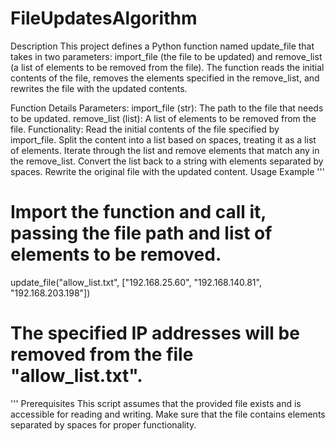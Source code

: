 # FileUpdatesAlgorithm
Description
This project defines a Python function named update_file that takes in two parameters: import_file (the file to be updated) and remove_list (a list of elements to be removed from the file). The function reads the initial contents of the file, removes the elements specified in the remove_list, and rewrites the file with the updated contents.

Function Details
Parameters:
import_file (str): The path to the file that needs to be updated.
remove_list (list): A list of elements to be removed from the file.
Functionality:
Read the initial contents of the file specified by import_file.
Split the content into a list based on spaces, treating it as a list of elements.
Iterate through the list and remove elements that match any in the remove_list.
Convert the list back to a string with elements separated by spaces.
Rewrite the original file with the updated content.
Usage Example
'''
# Import the function and call it, passing the file path and list of elements to be removed.
update_file("allow_list.txt", ["192.168.25.60", "192.168.140.81", "192.168.203.198"])

# The specified IP addresses will be removed from the file "allow_list.txt".
'''
Prerequisites
This script assumes that the provided file exists and is accessible for reading and writing.
Make sure that the file contains elements separated by spaces for proper functionality.
